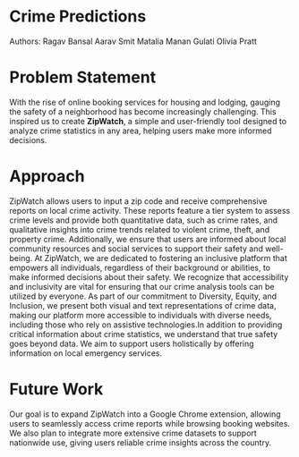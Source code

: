 Crime Predictions
=================
Authors:
    Ragav Bansal
    Aarav Smit Matalia
    Manan Gulati
    Olivia Pratt

Problem Statement
=================

With the rise of online booking services for housing and lodging, gauging the safety of a neighborhood has become increasingly challenging. This inspired us to create **ZipWatch**, a simple and user-friendly tool designed to analyze crime statistics in any area, helping users make more informed decisions.

Approach
========
ZipWatch allows users to input a zip code and receive comprehensive reports on local crime activity. These reports feature a tier system to assess crime levels and provide both quantitative data, such as crime rates, and qualitative insights into crime trends related to violent crime, theft, and property crime. Additionally, we ensure that users are informed about local community resources and social services to support their safety and well-being.
At ZipWatch, we are dedicated to fostering an inclusive platform that empowers all individuals, regardless of their background or abilities, to make informed decisions about their safety. We recognize that accessibility and inclusivity are vital for ensuring that our crime analysis tools can be utilized by everyone. As part of our commitment to Diversity, Equity, and Inclusion, we present both visual and text representations of crime data, making our platform more accessible to individuals with diverse needs, including those who rely on assistive technologies.In addition to providing critical information about crime statistics, we understand that true safety goes beyond data. We aim to support users holistically by offering information on local emergency services.

Future Work
===========
Our goal is to expand ZipWatch into a Google Chrome extension, allowing users to seamlessly access crime reports while browsing booking websites. We also plan to integrate more extensive crime datasets to support nationwide use, giving users reliable crime insights across the country.


